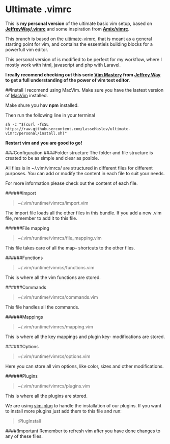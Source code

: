# Ultimate .vimrc
This is **my personal version** of the ultimate basic vim setup, based on [**JeffreyWay/.vimrc**](https://gist.github.com/JeffreyWay/6753834) and some inspiration from [**Amix/vimrc**](https://github.com/amix/vimrc).

This branch is based on the [ultimate-vimrc](https://github.com/LasseHaslev/ultimate-vimrc), that is meant as a general starting point for vim, and contains the essentiels building blocks for a powerfull vim editor.

This personal version of is modified to be perfect for my workflow, where I mostly work with html, javascript and php with Laravel.

**I really recomend checking out this serie [Vim Mastery](https://laracasts.com/series/vim-mastery) from [Jeffrey Way](https://twitter.com/jeffrey_way) to get a full understanding of the power of vim text editor.**

##Install
I recomend using MacVim. Make sure you have the lastest version of [MacVim](https://code.google.com/p/macvim/) installed.

Make shure you hav **npm** installed.

Then run the following line in your terminal

```sh -c "$(curl -fsSL https://raw.githubusercontent.com/LasseHaslev/ultimate-vimrc/personal/install.sh)"```

**Restart vim and you are good to go!**

###Configuration
####Folder structure
The folder and file structure is created to be as simple and clear as posible.

All files is in ~/.vim/vimrcs/ are structured in different files for different purposes.
You can add or modify the content in each file to suit your needs.

For more information please check out the content of each file.

######Import 
> ~/.vim/runtime/vimrcs/import.vim

The import file loads all the other files in this bundle.
If you add a new .vim file, remember to add it to this file.

######File mapping 
> ~/.vim/runtime/vimrcs/file_mapping.vim

This file takes care of all the map– shortcuts to the other files.

######Functions 
> ~/.vim/runtime/vimrcs/functions.vim

This is where all the vim functions are stored.

######Commands 
> ~/.vim/runtime/vimrcs/commands.vim

This file handles all the commands.

######Mappings 
> ~/.vim/runtime/vimrcs/mapping.vim

This is where all the key mappings and plugin key- modifications are stored.

######Options 
> ~/.vim/runtime/vimrcs/options.vim

Here you can store all vim options, like color, sizes and other modifications.

######Plugins 
> ~/.vim/runtime/vimrcs/plugins.vim

This is where all the plugins are stored.

We are using [vim-plug](https://github.com/junegunn/vim-plug) to handle the installation of our plugins.
If you want to install more plugins just add them to this file and run:
>:PlugInstall

####!Important
Remember to refresh vim after you have done changes to any of these files.
